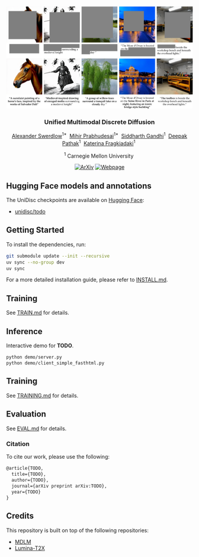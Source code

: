 <div align="center">
<br>
<img src="docs/images/banner.webp" width="1000">
<h3>Unified Multimodal Discrete Diffusion</h3>

[Alexander Swerdlow](https://aswerdlow.com/)<sup>1&#42;</sup>&nbsp;
[Mihir Prabhudesai](https://mihirp1998.github.io/)<sup>1&#42;</sup>&nbsp;
[Siddharth Gandhi](hhttps://www.ssgandhi.com/)<sup>1</sup>&nbsp;
[Deepak Pathak](https://www.cs.cmu.edu/~dpathak/)<sup>1</sup>&nbsp;
[Katerina Fragkiadaki](https://www.cs.cmu.edu/~katef/)<sup>1</sup>&nbsp;
<br>

<sup>1</sup> Carnegie Mellon University&nbsp;
 
[![ArXiv](https://img.shields.io/badge/ArXiv-<0000.00000>-<COLOR>.svg)](https://arxiv.org/pdf/0000.00000) [![Webpage](https://img.shields.io/badge/Webpage-UniDisc-<COLOR>.svg)](https://unidisc.github.io/) 

<!-- [![Demo](https://img.shields.io/badge/Demo-Custom-<COLOR>.svg)](https://huggingface.co/spaces/todo) -->
  
</div>

## Hugging Face models and annotations

The UniDisc checkpoints are available on [Hugging Face](https://huggingface.co/unidisc):
* [unidisc/todo](https://huggingface.co/unidisc/todo)

## Getting Started

To install the dependencies, run:
```bash
git submodule update --init --recursive
uv sync --no-group dev
uv sync
```

For a more detailed installation guide, please refer to [INSTALL.md](docs/INSTALL.md).

## Training

See [TRAIN.md](docs/TRAIN.md) for details.

## Inference

<!-- Inference demo for **TODO**.
```
TODO
``` -->
<!-- <img src="docs/todo.png" width="1000"> -->


Interactive demo for **TODO**.
```
python demo/server.py
python demo/client_simple_fasthtml.py
```


## Training

See [TRAINING.md](docs/TRAINING.md) for details.

## Evaluation

See [EVAL.md](docs/EVAL.md) for details.


### Citation
To cite our work, please use the following:
```
@article{TODO,
  title={TODO},
  author={TODO},
  journal={arXiv preprint arXiv:TODO},
  year={TODO}
}
```

## Credits

This repository is built on top of the following repositories:

- [MDLM](https://github.com/kuleshov-group/mdlm)
- [Lumina-T2X](https://github.com/Alpha-VLLM/Lumina-T2X)